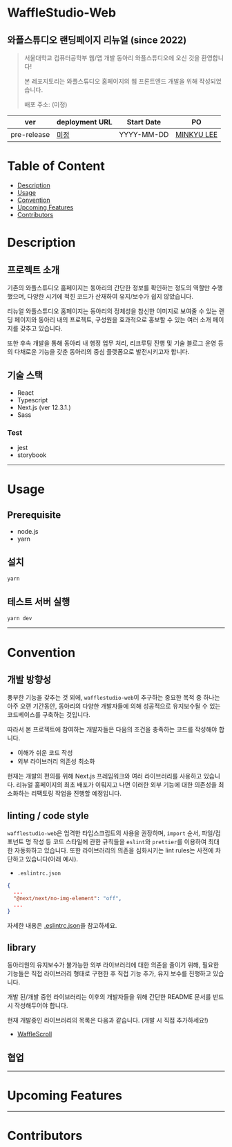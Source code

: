 # WaffleStudio-Web
## 와플스튜디오 랜딩페이지 리뉴얼 (since 2022) 

> 서울대학교 컴퓨터공학부 웹/앱 개발 동아리 와플스튜디오에 오신 것을 환영합니다!
>
> 본 레포지토리는 와플스튜디오 홈페이지의 웹 프론트엔드 개발을 위해 작성되었습니다.
> 
> 배포 주소: (미정)

| ver | deployment URL | Start Date | PO |
|---|---|---|---|
| pre-release | [미정](./README.md) | YYYY-MM-DD | [MINKYU LEE](https://github.com/minkyu97) |



# Table of Content
- [Description](#Description)
- [Usage](#Usage)
- [Convention](#Convention)
- [Upcoming Features](#Upcoming-Features)
- [Contributors](#Contributors)


# Description

## 프로젝트 소개
기존의 와플스튜디오 홈페이지는 동아리의 간단한 정보를 확인하는 정도의 역할만 수행했으며, 
다양한 시기에 적힌 코드가 산재하여 유지/보수가 쉽지 않았습니다.

리뉴얼 와플스튜디오 홈페이지는 동아리의 정체성을 참신한 이미지로 보여줄 수 있는 랜딩 페이지와 
동아리 내의 프로젝트, 구성원을 효과적으로 홍보할 수 있는 여러 소개 페이지를 갖추고 있습니다.

또한 후속 개발을 통해 동아리 내 행정 업무 처리, 리크루팅 진행 및 기술 블로그 운영 등의 다채로운 기능을 갖춘
동아리의 중심 플랫폼으로 발전시키고자 합니다.

## 기술 스택
- React
- Typescript
- Next.js (ver 12.3.1.)
- Sass

### Test
- jest
- storybook
---

# Usage
## Prerequisite

- node.js
- yarn

## 설치
```bash
yarn
```

## 테스트 서버 실행

```bash
yarn dev
```
---

# Convention
## 개발 방향성

풍부한 기능을 갖추는 것 외에, `wafflestudio-web`이 추구하는 중요한 목적 중 하나는 
아주 오랜 기간동안, 동아리의 다양한 개발자들에 의해 성공적으로 유지보수될 수 있는 코드베이스를 구축하는 것입니다.

따라서 본 프로젝트에 참여하는 개발자들은 다음의 조건을 충족하는 코드를 작성해야 합니다.
- 이해가 쉬운 코드 작성
- 외부 라이브러리 의존성 최소화

현재는 개발의 편의를 위해 Next.js 프레임워크와 여러 라이브러리를 사용하고 있습니다.
리뉴얼 홈페이지의 최초 배포가 이뤄지고 나면 이러한 외부 기능에 대한 의존성을 최소화하는 리팩토링 작업을 진행할 예정입니다.

## linting / code style
`wafflestudio-web`은 엄격한 타입스크립트의 사용을 권장하며, `import` 순서, 파일/컴포넌트 명 작성 등 코드 스타일에 관한 규칙들을 `eslint`와 `prettier`를 이용하여 
최대한 자동화하고 있습니다. 또한 라이브러리의 의존을 심화시키는 lint rules는 사전에 차단하고 있습니다(아래 예시).
- `.eslintrc.json`
```json
{
  ...
  "@next/next/no-img-element": "off",
  ...
}
```
자세한 내용은 [.eslintrc.json](./.eslintrc.json)을 참고하세요. 

## library
동아리원의 유지보수가 불가능한 외부 라이브러리에 대한 의존을 줄이기 위해, 
필요한 기능들은 직접 라이브러리 형태로 구현한 후 직접 기능 추가, 유지 보수를 진행하고 있습니다.

개발 된/개발 중인 라이브러리는 이후의 개발자들을 위해 간단한 README 문서를 반드시 작성해두어야 합니다. 

현재 개발중인 라이브러리의 목록은 다음과 같습니다. (개발 시 직접 추가하세요!) 
- [WaffleScroll](./library/waffleScroll/README.md)

## 협업


---
# Upcoming Features

---
# Contributors